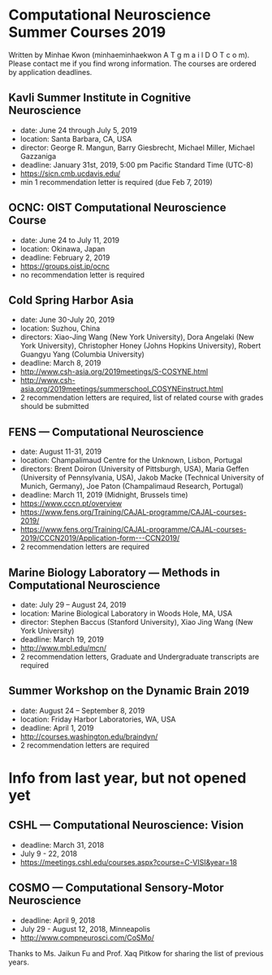 # Computational Neuroscience Summer Courses 2019
Written by Minhae Kwon (minhaeminhaekwon A T g m a i l D O T c o m). Please contact me if you find wrong information. The courses are ordered by application deadlines. 

## Kavli Summer Institute in Cognitive Neuroscience
- date: June 24 through July 5, 2019 
- location: Santa Barbara, CA, USA 
- director: George R. Mangun, Barry Giesbrecht, Michael Miller, Michael Gazzaniga
- deadline: January 31st, 2019, 5:00 pm Pacific Standard Time (UTC-8)
- https://sicn.cmb.ucdavis.edu/
- min 1 recommendation letter is required (due Feb 7, 2019)

## OCNC: OIST Computational Neuroscience Course
- date: June 24 to July 11, 2019
- location: Okinawa, Japan
- deadline: February 2, 2019
- https://groups.oist.jp/ocnc
- no recommendation letter is required

## Cold Spring Harbor Asia
- date: June 30-July 20, 2019
- location: Suzhou, China 
- directors: Xiao-Jing Wang (New York University), Dora Angelaki (New York University), Christopher Honey (Johns Hopkins University), Robert Guangyu Yang (Columbia University)
- deadline: March 8, 2019
- http://www.csh-asia.org/2019meetings/S-COSYNE.html
- http://www.csh-asia.org/2019meetings/summerschool_COSYNEinstruct.html
- 2 recommendation letters are required, list of related course with grades should be submitted

## FENS — Computational Neuroscience
- date: August 11-31, 2019
- location: Champalimaud Centre for the Unknown, Lisbon, Portugal
- directors: Brent Doiron (University of Pittsburgh, USA), Maria Geffen (University of Pennsylvania, USA), Jakob Macke (Technical University of Munich, Germany), Joe Paton (Champalimaud Research, Portugal)
- deadline: March 11, 2019 (Midnight, Brussels time)
- https://www.cccn.pt/overview
- https://www.fens.org/Training/CAJAL-programme/CAJAL-courses-2019/
- https://www.fens.org/Training/CAJAL-programme/CAJAL-courses-2019/CCCN2019/Application-form---CCN2019/
- 2 recommendation letters are required

## Marine Biology Laboratory — Methods in Computational Neuroscience
- date: July 29 – August 24, 2019
- location: Marine Biological Laboratory in Woods Hole, MA, USA
- director: Stephen Baccus (Stanford University), Xiao Jing Wang (New York University)
- deadline: March 19, 2019
- http://www.mbl.edu/mcn/
- 2 recommendation letters, Graduate and Undergraduate transcripts are required

## Summer Workshop on the Dynamic Brain 2019
- date: August 24 – September 8, 2019
- location: Friday Harbor Laboratories, WA, USA
- deadline: April 1, 2019
- http://courses.washington.edu/braindyn/
- 2 recommendation letters are required

# Info from last year, but not opened yet
## CSHL — Computational Neuroscience: Vision
- deadline: March 31, 2018
- July 9 - 22, 2018
- https://meetings.cshl.edu/courses.aspx?course=C-VISI&year=18

## COSMO — Computational Sensory-Motor Neuroscience
- deadline: April 9, 2018
- July 29 - August 12, 2018, Minneapolis
- http://www.compneurosci.com/CoSMo/

Thanks to Ms. Jaikun Fu and Prof. Xaq Pitkow for sharing the list of previous years.
